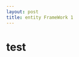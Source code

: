 ```yaml
---
layout: post
title: entity FrameWork 1
---
```


<!DOCTYPE>
<html>
  <head>
    <title> {{page.title}} </title>
  </head>
  
  
  <body>
  <h1> test </h1>
  </body>
  
</html>

